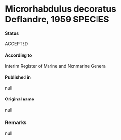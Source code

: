 Microrhabdulus decoratus Deflandre, 1959 SPECIES
=======

#### Status
ACCEPTED

#### According to
Interim Register of Marine and Nonmarine Genera

#### Published in
null

#### Original name
null

### Remarks
null